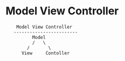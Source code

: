# Model View Controller
```
    Model View Controller
   ------------------------
          Model
          /   \ 
        /       \
      View     Contoller

```

